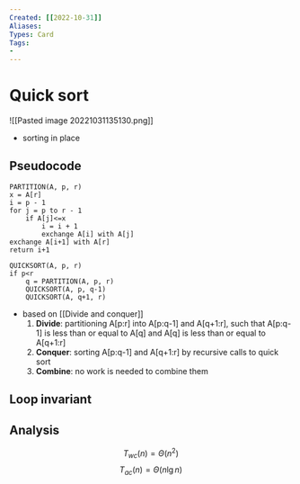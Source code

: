 ```yaml
---
Created: [[2022-10-31]]
Aliases: 
Types: Card
Tags: 
- 
---
```

# Quick sort
![[Pasted image 20221031135130.png]]
- sorting in place
## Pseudocode
```Pseudocode
PARTITION(A, p, r)
x = A[r]
i = p - 1
for j = p to r - 1
	if A[j]<=x
		i = i + 1
		exchange A[i] with A[j]
exchange A[i+1] with A[r]
return i+1

QUICKSORT(A, p, r)
if p<r
	q = PARTITION(A, p, r)
	QUICKSORT(A, p, q-1)
	QUICKSORT(A, q+1, r)
```
- based on [[Divide and conquer]]
  1. **Divide**: partitioning A[p:r] into A[p:q-1] and A[q+1:r], such that A[p:q-1] is less than or equal to A[q] and A[q] is less than or equal to A[q+1:r]
  2. **Conquer**: sorting A[p:q-1] and A[q+1:r] by recursive calls to quick sort
  3. **Combine**: no work is needed to combine them
## Loop invariant

## Analysis
$$T_{wc}(n)=\Theta(n^2)$$
$$T_{ac}(n)=\Theta(n\lg n)$$
